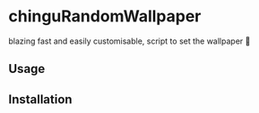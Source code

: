 # chinguRandomWallpaper
blazing fast and easily customisable, script to set the wallpaper 🌄

## Usage

## Installation

